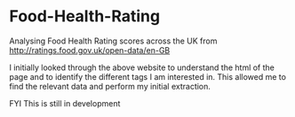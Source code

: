 # Food-Health-Rating
Analysing Food Health Rating scores across the UK from http://ratings.food.gov.uk/open-data/en-GB

I initially looked through the above website to understand the html of the page and to identify the different tags I am interested in. This allowed me to find the relevant data and perform my initial extraction. 

FYI This is still in development 
